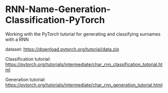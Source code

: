 # RNN-Name-Generation-Classification-PyTorch
Working with the PyTorch tutorial for generating and classifying surnames with a RNN

dataset: https://download.pytorch.org/tutorial/data.zip

Classification tutorial: https://pytorch.org/tutorials/intermediate/char_rnn_classification_tutorial.html

Generation tutorial: https://pytorch.org/tutorials/intermediate/char_rnn_generation_tutorial.html
